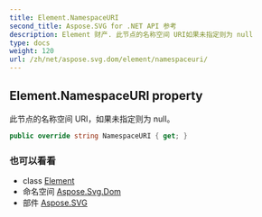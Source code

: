 ```yaml
---
title: Element.NamespaceURI
second_title: Aspose.SVG for .NET API 参考
description: Element 财产. 此节点的名称空间 URI如果未指定则为 null
type: docs
weight: 120
url: /zh/net/aspose.svg.dom/element/namespaceuri/
---
```

## Element.NamespaceURI property

此节点的名称空间 URI，如果未指定则为 null。

```csharp
public override string NamespaceURI { get; }
```

### 也可以看看

* class [Element](../)
* 命名空间 [Aspose.Svg.Dom](../../element/)
* 部件 [Aspose.SVG](../../../)



